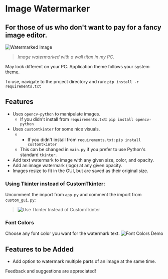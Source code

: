# Image Watermarker
## For those of us who don't want to pay for a fancy image editor.

![Watermarked Image](https://github.com/Kolkhis/image_watermarker/assets/36500473/1382e4d0-f4dd-4f31-8587-e1205e6d07b9)
> *Image watermarked with a wall titan in my PC.*

May look different on your PC. Application theme follows your system theme.

To use, navigate to the project directory and run: 
`pip install -r requirements.txt`

## Features
* Uses `opencv-python` to manipulate images.
    * If you didn't install from `requirements.txt`: `pip install opencv-python`
* Uses `customtkinter` for some nice visuals. 
    * * If you didn't install from `requirements.txt`: `pip install customtkinter`
    * This can be changed in `main.py` if you prefer to use Python's standard `tkinter`.
* Add text watermark to image with any given size, color, and opacity.
* Add an image watermark (logo) at any given opacity.
* Images resize to fit in the GUI, but are saved as their original size.

### Using Tkinter instead of CustomTkinter:
Uncomment the import from `app.py` and comment the import from `custom_gui.py`:
> ![Use Tkinter Instead of CustomTkinter](https://github.com/Kolkhis/image_watermarker/assets/36500473/42f20e90-b1f3-4060-b2c0-1b8427ff2434)

### Font Colors
Choose any font color you want for the watermark text.
![Font Colors Demo](https://github.com/Kolkhis/image_watermarker/assets/36500473/d311b22b-69ea-4f16-a65d-3f003f0a779f)


## Features to be Added
* Add option to watermark multiple parts of an image at the same time.

Feedback and suggestions are appreciated!

